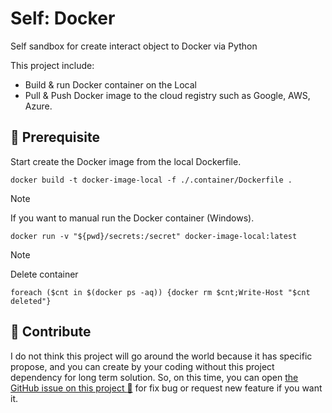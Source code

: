 # Self: Docker

Self sandbox for create interact object to Docker via Python

This project include:

- Build & run Docker container on the Local
- Pull & Push Docker image to the cloud registry such as Google, AWS, Azure.

## :round_pushpin: Prerequisite

Start create the Docker image from the local Dockerfile.

```shell
docker build -t docker-image-local -f ./.container/Dockerfile .
```

> [!NOTE]
> If you want to manual run the Docker container (Windows).
> 
> ```shell
> docker run -v "${pwd}/secrets:/secret" docker-image-local:latest
> ```

> [!NOTE]
> Delete container
> ```shell
> foreach ($cnt in $(docker ps -aq)) {docker rm $cnt;Write-Host "$cnt deleted"}
> ```

## :speech_balloon: Contribute

I do not think this project will go around the world because it has specific propose,
and you can create by your coding without this project dependency for long term
solution. So, on this time, you can open [the GitHub issue on this project :raised_hands:](https://github.com/dde-labs/self-docker/issues)
for fix bug or request new feature if you want it.
